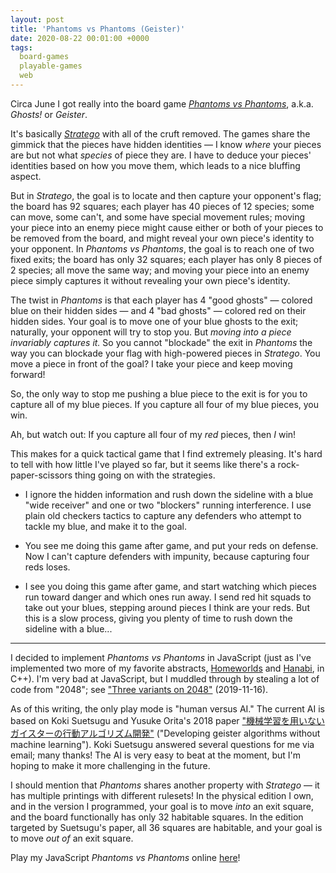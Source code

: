 ```yaml
---
layout: post
title: 'Phantoms vs Phantoms (Geister)'
date: 2020-08-22 00:01:00 +0000
tags:
  board-games
  playable-games
  web
---
```


Circa June I got really into the board game
[_Phantoms vs Phantoms_](https://boardgamegeek.com/boardgame/2290/phantoms-vs-phantoms),
a.k.a. _Ghosts!_ or _Geister_.

It's basically [_Stratego_](https://boardgamegeek.com/boardgame/1917/stratego) with all of the cruft removed.
The games share the gimmick that the pieces have hidden identities — I know _where_ your pieces are but not what
_species_ of piece they are. I have to deduce your pieces' identities based on how you move them, which leads to
a nice bluffing aspect.

But in _Stratego_, the goal is to locate and then capture your opponent's flag; the board has 92 squares;
each player has 40 pieces of 12 species; some can move, some can't, and some have special movement rules;
moving your piece into an enemy piece might cause either or both of your pieces to be removed from the board,
and might reveal your own piece's identity to your opponent.
In _Phantoms vs Phantoms_, the goal is to reach one of two fixed exits; the board has only 32 squares;
each player has only 8 pieces of 2 species; all move the same way; and moving your piece into an enemy piece
simply captures it without revealing your own piece's identity.

The twist in _Phantoms_ is that each player has 4 "good ghosts" — colored blue on their hidden sides — and
4 "bad ghosts" — colored red on their hidden sides. Your goal is to move one of your blue ghosts to the exit;
naturally, your opponent will try to stop you. But _moving into a piece invariably captures it._ So you cannot
"blockade" the exit in _Phantoms_ the way you can blockade your flag with high-powered pieces in _Stratego_.
You move a piece in front of the goal? I take your piece and keep moving forward!

So, the only way to stop me pushing a blue piece to the exit is for you to capture all of my blue pieces.
If you capture all four of my blue pieces, you win.

Ah, but watch out: If you capture all four of my _red_ pieces, then _I_ win!

This makes for a quick tactical game that I find extremely pleasing. It's hard to tell with how little I've
played so far, but it seems like there's a rock-paper-scissors thing going on with the strategies.

- I ignore the hidden information and rush down the sideline with a blue "wide receiver"
    and one or two "blockers" running interference. I use plain old checkers tactics to capture
    any defenders who attempt to tackle my blue, and make it to the goal.

- You see me doing this game after game, and put your reds on defense. Now I can't capture defenders
    with impunity, because capturing four reds loses.

- I see you doing this game after game, and start watching which pieces run toward danger and which ones
    run away. I send red hit squads to take out your blues, stepping around pieces I think are your reds.
    But this is a slow process, giving you plenty of time to rush down the sideline with a blue...

----

I decided to implement _Phantoms vs Phantoms_ in JavaScript (just as I've implemented two more of my
favorite abstracts, [Homeworlds](https://github.com/Quuxplusone/Homeworlds)
and [Hanabi](https://github.com/Quuxplusone/Hanabi), in C++). I'm very bad at JavaScript, but I muddled
through by stealing a lot of code from "2048"; see
["Three variants on 2048"](/blog/2019/11/16/sqrt-2048/) (2019-11-16).

As of this writing, the only play mode is "human versus AI."
The current AI is based on Koki Suetsugu and Yusuke Orita's 2018 paper
["機械学習を用いないガイスターの行動アルゴリズム開発"](https://ipsj.ixsq.nii.ac.jp/ej/?action=repository_action_common_download&item_id=186127&item_no=1&attribute_id=1&file_no=1)
("Developing geister algorithms without machine learning").
Koki Suetsugu answered several questions for me via email; many thanks!
The AI is very easy to beat at the moment, but I'm hoping to make it more challenging in the future.

I should mention that _Phantoms_ shares another property with _Stratego_ — it has multiple printings
with different rulesets! In the physical edition I own, and in the version I programmed, your goal is to
move _into_ an exit square, and the board functionally has only 32 habitable squares. In the edition
targeted by Suetsugu's paper, all 36 squares are habitable, and your goal is to move _out of_ an exit square.

Play my JavaScript _Phantoms vs Phantoms_ online [here](https://quuxplusone.github.io/Ghosts/)!
